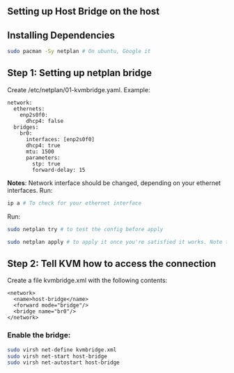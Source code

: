 ## Setting up Host Bridge on the host

## Installing Dependencies
```bash
sudo pacman -Sy netplan # On ubuntu, Google it
```

## Step 1: Setting up netplan bridge

Create /etc/netplan/01-kvmbridge.yaml. Example:

```text
network:
  ethernets:
    enp2s0f0:
      dhcp4: false
  bridges:
    br0:
      interfaces: [enp2s0f0]
      dhcp4: true
      mtu: 1500
      parameters:
        stp: true
        forward-delay: 15
```

<b>Notes</b>: Network interface should be changed, depending on your ethernet interfaces. Run:

```bash
ip a # To check for your ethernet interface
```

Run:

```bash
sudo netplan try # to test the config before apply
```

```bash
sudo netplan apply # to apply it once you're satisfied it works. Note that changing a network config over ssh may not be a good idea.
```

## Step 2: Tell KVM how to access the connection

Create a file kvmbridge.xml with the following contents:
```text
<network>
  <name>host-bridge</name>
  <forward mode="bridge"/>
  <bridge name="br0"/>
</network>
```

### Enable the bridge:

```bash
sudo virsh net-define kvmbridge.xml
sudo virsh net-start host-bridge
sudo virsh net-autostart host-bridge
```